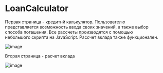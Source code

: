 # LoanCalculator

Первая страница - кредитнй калькулятор. Пользователю представляется возможность ввода своих значений, а также выбор способа погашения.
Все рассчеты производятся с помощью небольшого скрипта на JavaScript.
Рассчет вклада также функционален.

![image](https://user-images.githubusercontent.com/105264076/198866076-884e6b62-b033-45d2-b74b-60c4e8938b3c.png)

Вторая страница - расчет вклада

![image](https://user-images.githubusercontent.com/105264076/198866057-19252ec9-a38c-49a8-bf4c-8ab2791a8f93.png)
